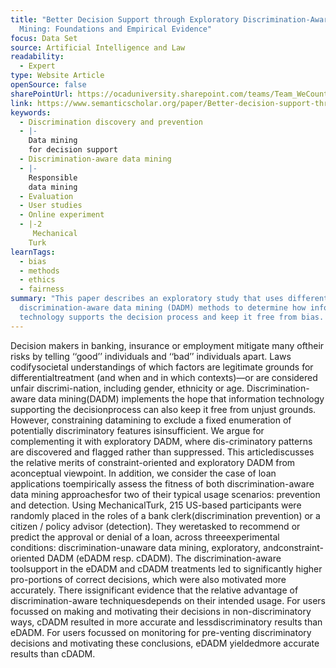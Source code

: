 ```yaml
---
title: "Better Decision Support through Exploratory Discrimination-Aware Data
  Mining: Foundations and Empirical Evidence"
focus: Data Set
source: Artificial Intelligence and Law
readability:
  - Expert
type: Website Article
openSource: false
sharePointUrl: https://ocaduniversity.sharepoint.com/teams/Team_WeCount/Shared%20Documents/Resources%20and%20Tools/Literature%20(curated)/Better%20decision%20support%20through%20exploratory%20discrimination%20aware%20data%20mining%20foundations%20and%20empirical%20evidence.pdf
link: https://www.semanticscholar.org/paper/Better-decision-support-through-exploratory-data-Berendt-Preibusch/a32b840e651b864dbcb0e965f8e36af1676d5717
keywords:
  - Discrimination discovery and prevention
  - |-
    Data mining
    for decision support
  - Discrimination-aware data mining
  - |-
    Responsible
    data mining
  - Evaluation
  - User studies
  - Online experiment
  - |-2
     Mechanical
    Turk
learnTags:
  - bias
  - methods
  - ethics
  - fairness
summary: "This paper describes an exploratory study that uses different
  discrimination-aware data mining (DADM) methods to determine how information
  technology supports the decision process and keep it free from bias. "
---
```

Decision makers in banking, insurance or employment mitigate many oftheir risks by telling ‘‘good’’ individuals and ‘‘bad’’ individuals apart. Laws codifysocietal understandings of which factors are legitimate grounds for differentialtreatment (and when and in which contexts)—or are considered unfair discrimi-nation, including gender, ethnicity or age. Discrimination-aware data mining(DADM) implements the hope that information technology supporting the decisionprocess can also keep it free from unjust grounds. However, constraining datamining to exclude a fixed enumeration of potentially discriminatory features isinsufficient. We argue for complementing it with exploratory DADM, where dis-criminatory patterns are discovered and flagged rather than suppressed. This articlediscusses the relative merits of constraint-oriented and exploratory DADM from aconceptual viewpoint. In addition, we consider the case of loan applications toempirically assess the fitness of both discrimination-aware data mining approachesfor two of their typical usage scenarios: prevention and detection. Using MechanicalTurk, 215 US-based participants were randomly placed in the roles of a bank clerk(discrimination prevention) or a citizen / policy advisor (detection). They weretasked to recommend or predict the approval or denial of a loan, across threeexperimental conditions: discrimination-unaware data mining, exploratory, andconstraint-oriented DADM (eDADM resp. cDADM). The discrimination-aware toolsupport in the eDADM and cDADM treatments led to significantly higher pro-portions of correct decisions, which were also motivated more accurately. There issignificant evidence that the relative advantage of discrimination-aware techniquesdepends on their intended usage. For users focussed on making and motivating their decisions in non-discriminatory ways, cDADM resulted in more accurate and lessdiscriminatory  results  than  eDADM.  For  users  focussed  on  monitoring  for  pre-venting discriminatory decisions and motivating these conclusions, eDADM yieldedmore accurate results than cDADM.
